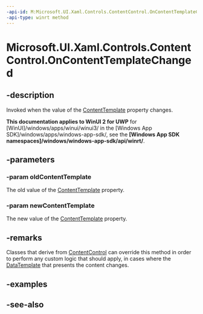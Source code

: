 ```yaml
---
-api-id: M:Microsoft.UI.Xaml.Controls.ContentControl.OnContentTemplateChanged(Microsoft.UI.Xaml.DataTemplate,Microsoft.UI.Xaml.DataTemplate)
-api-type: winrt method
---
```


<!-- Method syntax
virtual protected void OnContentTemplateChanged(Windows.UI.Xaml.DataTemplate oldContentTemplate, Windows.UI.Xaml.DataTemplate newContentTemplate)
-->

# Microsoft.UI.Xaml.Controls.ContentControl.OnContentTemplateChanged

## -description
Invoked when the value of the [ContentTemplate](contentcontrol_contenttemplate.md) property changes.

**This documentation applies to WinUI 2 for UWP** for [WinUI]/windows/apps/winui/winui3/ in the [Windows App SDK]/windows/apps/windows-app-sdk/, see the **[Windows App SDK namespaces]/windows/windows-app-sdk/api/winrt/**.

## -parameters
### -param oldContentTemplate
The old value of the [ContentTemplate](contentcontrol_contenttemplate.md) property.

### -param newContentTemplate
The new value of the [ContentTemplate](contentcontrol_contenttemplate.md) property.

## -remarks
Classes that derive from [ContentControl](contentcontrol.md) can override this method in order to perform any custom logic that should apply, in cases where the [DataTemplate](../microsoft.ui.xaml/datatemplate.md) that presents the content changes.
<!-- TODO: does this fire when the selector does it? Would guess yes. Find an implementation.-->

## -examples

## -see-also
